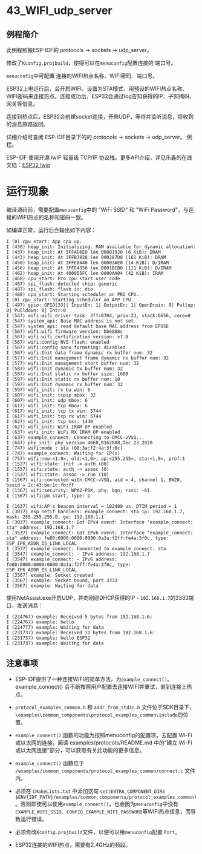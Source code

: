 # 43_WIFI_udp_server

## 例程简介

此例程照搬ESP-IDF的 protocols -> sockets -> udp_server。

修改了`Kconfig.projbuild`，使得可以在`menuconfig`配置连接的 端口号。

`menuconfig`中可配置 连接的WIFI热点名称、WIFI密码、端口号。

ESP32上电运行后，会开启WIFI，设置为STA模式，用预设的WIFI热点名称、WIFI密码来连接热点。连接成功后，ESP32会通过log告知获得的IP、子网掩码、网关等信息。

连接到热点后，ESP32会创建socket连接，开启UDP，等待并监听消息，将收到的消息原路返回。

详细介绍可查阅 ESP-IDF目录下的的 protocols -> sockets -> udp_server。 例程。

ESP-IDF 使用开源 lwIP 轻量级 TCP/IP 协议栈。更多API介绍，详见乐鑫的在线文档：[ESP32 lwip](https://docs.espressif.com/projects/esp-idf/zh_CN/latest/esp32/api-guides/lwip.html)


# 运行现象

编译源码前，需要配置`menuconfig`中的 "WiFi SSID" 和 "WiFi Password"，与连接的WIFI热点的名称和密码一致。

如编译正常，运行后会输出如下内容：

```
I (0) cpu_start: App cpu up.
I (430) heap_init: Initializing. RAM available for dynamic allocation:
I (437) heap_init: At 3FFAE6E0 len 00001920 (6 KiB): DRAM
I (443) heap_init: At 3FFB7828 len 000287D8 (161 KiB): DRAM
I (450) heap_init: At 3FFE0440 len 00003AE0 (14 KiB): D/IRAM
I (456) heap_init: At 3FFE4350 len 0001BCB0 (111 KiB): D/IRAM
I (462) heap_init: At 400955FC len 0000AA04 (42 KiB): IRAM
I (468) cpu_start: Pro cpu start user code
I (487) spi_flash: detected chip: generic
I (487) spi_flash: flash io: dio
I (488) cpu_start: Starting scheduler on PRO CPU.
I (0) cpu_start: Starting scheduler on APP CPU.
I (497) gpio: GPIO[33]| InputEn: 1| OutputEn: 1| OpenDrain: 0| Pullup: 0| Pulldown: 0| Intr:0 
I (547) wifi:wifi driver task: 3ffc0704, prio:23, stack:6656, core=0
I (547) system_api: Base MAC address is not set
I (547) system_api: read default base MAC address from EFUSE
I (567) wifi:wifi firmware version: bb6888c
I (567) wifi:wifi certification version: v7.0
I (567) wifi:config NVS flash: enabled
I (567) wifi:config nano formating: disabled
I (567) wifi:Init data frame dynamic rx buffer num: 32
I (577) wifi:Init management frame dynamic rx buffer num: 32
I (577) wifi:Init management short buffer num: 32
I (587) wifi:Init dynamic tx buffer num: 32
I (587) wifi:Init static rx buffer size: 1600
I (597) wifi:Init static rx buffer num: 10
I (597) wifi:Init dynamic rx buffer num: 32
I (597) wifi_init: rx ba win: 6
I (607) wifi_init: tcpip mbox: 32
I (607) wifi_init: udp mbox: 6
I (617) wifi_init: tcp mbox: 6
I (617) wifi_init: tcp tx win: 5744
I (617) wifi_init: tcp rx win: 5744
I (627) wifi_init: tcp mss: 1440
I (627) wifi_init: WiFi IRAM OP enabled
I (637) wifi_init: WiFi RX IRAM OP enabled
I (637) example_connect: Connecting to CMCC-vVSQ...
I (647) phy_init: phy_version 4660,0162888,Dec 23 2020
I (747) wifi:mode : sta (08:3a:f2:4a:3f:0c)
I (747) example_connect: Waiting for IP(s)
I (757) wifi:new:<1,0>, old:<1,0>, ap:<255,255>, sta:<1,0>, prof:1
I (1527) wifi:state: init -> auth (b0)
I (1537) wifi:state: auth -> assoc (0)
I (1537) wifi:state: assoc -> run (10)
I (1567) wifi:connected with CMCC-vVSQ, aid = 4, channel 1, BW20, bssid = 2c:43:be:1c:fb:ff
I (1567) wifi:security: WPA2-PSK, phy: bgn, rssi: -61
I (1567) wifi:pm start, type: 1

I (1637) wifi:AP's beacon interval = 102400 us, DTIM period = 1
I (3037) esp_netif_handlers: example_connect: sta ip: 192.168.1.7, mask: 255.255.255.0, gw: 192.168.1.1
I (3037) example_connect: Got IPv4 event: Interface "example_connect: sta" address: 192.168.1.7
I (3537) example_connect: Got IPv6 event: Interface "example_connect: sta" address: fe80:0000:0000:0000:0a3a:f2ff:fe4a:3f0c, type: ESP_IP6_ADDR_IS_LINK_LOCAL
I (3537) example_connect: Connected to example_connect: sta
I (3547) example_connect: - IPv4 address: 192.168.1.7
I (3547) example_connect: - IPv6 address: fe80:0000:0000:0000:0a3a:f2ff:fe4a:3f0c, type: ESP_IP6_ADDR_IS_LINK_LOCAL
I (3567) example: Socket created
I (3567) example: Socket bound, port 3333
I (3567) example: Waiting for data
```

使用NetAssist.exe开启UDP，并向刚刚DHCP获得的IP - `192.168.1.7`的3333端口，发送消息：

```
I (224767) example: Received 5 bytes from 192.168.1.6:
I (224767) example: hello
I (224777) example: Waiting for data
I (231737) example: Received 11 bytes from 192.168.1.6:
I (231737) example: hello ESP32
I (231737) example: Waiting for data
```


## 注意事项

* ESP-IDF提供了一种连接WIFI的简单方法，为`example_connect()`。example_connect() 会不断按照用户配置去连接WIFI并重试，直到连接上热点。

* `protocol_examples_common.h` 和 `addr_from_stdin.h` 文件位于SDK目录下，`\examples\common_components\protocol_examples_common\include`的位置。

* `example_connect()` 函数的功能为按照menuconfig的配置项，去配置 Wi-Fi 或以太网的连接。阅读 examples/protocols/README.md 中的“建立 Wi-Fi 或以太网连接”部分，可以获取有关此功能的更多信息。

* `example_connect()` 函数位于 `/examples/common_components/protocol_examples_common/connect.c` 文件内。

* 必须在 `CMakeLists.txt` 中添加这句 `set(EXTRA_COMPONENT_DIRS $ENV{IDF_PATH}/examples/common_components/protocol_examples_common)`。否则即使可以使用`example_connect()`，也会因为`menuconfig`中没有`EXAMPLE_WIFI_SSID`、`CONFIG_EXAMPLE_WIFI_PASSWORD`等WIFI热点信息，而导致运行错误。

* 必须修改`Kconfig.projbuild`文件，以便可以用`menuconfig`配置 `Port`。

* ESP32连接的WIFI热点，需要有2.4GHz的频段。
